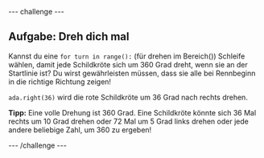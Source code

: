 --- challenge ---
## Aufgabe: Dreh dich mal 

Kannst du eine `for turn in range():` (für drehen im Bereich()) Schleife wählen, damit jede Schildkröte sich um 360 Grad dreht, wenn sie an der Startlinie ist? Du wirst gewährleisten müssen, dass sie alle bei Rennbeginn in die richtige Richtung zeigen!

`ada.right(36)` wird die rote Schildkröte um 36 Grad nach rechts drehen. 

**Tipp:** Eine volle Drehung ist 360 Grad. Eine Schildkröte könnte sich 36 Mal rechts um 10 Grad drehen oder 72 Mal um 5 Grad links drehen oder jede andere beliebige Zahl, um 360 zu ergeben!


--- /challenge ---